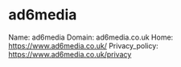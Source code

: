 
# ad6media

Name: ad6media
Domain: ad6media.co.uk
Home: https://www.ad6media.co.uk/
Privacy_policy: https://www.ad6media.co.uk/privacy
